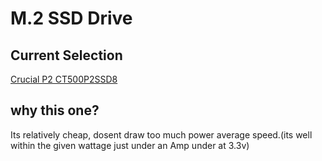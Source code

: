 # M.2 SSD Drive
## Current Selection
[Crucial P2 CT500P2SSD8](https://www.amazon.co.uk/Crucial-CT500P2SSD8-500GB-Internal-2300/dp/B086BGWNY8/ref=sr_1_6?crid=234KAX3T57MMJ&keywords=m.2&qid=1651689401&sprefix=m.2%2Caps%2C155&sr=8-6)

## why this one?
Its relatively cheap, dosent draw too much power average speed.(its well within the given wattage just under an Amp under at 3.3v)